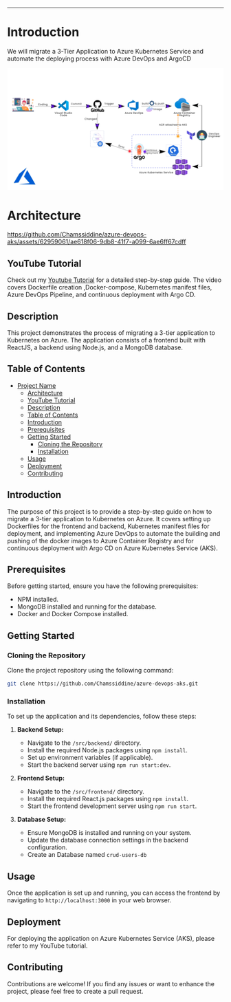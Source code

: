 ---

# Introduction

We will migrate a 3-Tier Application to Azure Kubernetes Service and automate the deploying process with Azure DevOps and ArgoCD

![diagram](/images/diagram.png)

# Architecture


https://github.com/Chamssiddine/azure-devops-aks/assets/62959061/ae618f06-9db8-41f7-a099-6ae6ff67cdff


## YouTube Tutorial

Check out my [Youtube Tutorial](https://www.youtube.com/watch?v=_3vswaY7oYA&ab_channel=Chamssiddineabd) for a detailed step-by-step guide. The video covers Dockerfile creation ,Docker-compose, Kubernetes manifest files, Azure DevOps Pipeline, and continuous deployment with Argo CD.

## Description

This project demonstrates the process of migrating a 3-tier application to Kubernetes on Azure. The application consists of a frontend built with ReactJS, a backend using Node.js, and a MongoDB database.

## Table of Contents

- [Project Name](#project-name)
  - [Architecture](#Architecture)
  - [YouTube Tutorial](#youtube-tutorial)
  - [Description](#description)
  - [Table of Contents](#table-of-contents)
  - [Introduction](#introduction)
  - [Prerequisites](#prerequisites)
  - [Getting Started](#getting-started)
    - [Cloning the Repository](#cloning-the-repository)
    - [Installation](#installation)
  - [Usage](#usage)
  - [Deployment](#deployment)
  - [Contributing](#contributing)

## Introduction

The purpose of this project is to provide a step-by-step guide on how to migrate a 3-tier application to Kubernetes on Azure. It covers setting up Dockerfiles for the frontend and backend, Kubernetes manifest files for deployment, and implementing Azure DevOps to automate the building and pushing of the docker images to Azure Container Registry and for continuous deployment with Argo CD on Azure Kubernetes Service (AKS).

## Prerequisites

Before getting started, ensure you have the following prerequisites:

- NPM installed.
- MongoDB installed and running for the database.
- Docker and Docker Compose installed.

## Getting Started

### Cloning the Repository

Clone the project repository using the following command:

```bash
git clone https://github.com/Chamssiddine/azure-devops-aks.git
```

### Installation

To set up the application and its dependencies, follow these steps:

1. **Backend Setup:**
   - Navigate to the `/src/backend/` directory.
   - Install the required Node.js packages using `npm install`.
   - Set up environment variables (if applicable).
   - Start the backend server using `npm run start:dev`.

2. **Frontend Setup:**
   - Navigate to the `/src/frontend/` directory.
   - Install the required React.js packages using `npm install`.
   - Start the frontend development server using `npm run start`.

3. **Database Setup:**
   - Ensure MongoDB is installed and running on your system.
   - Update the database connection settings in the backend configuration.
   - Create an Database named `crud-users-db`

## Usage

Once the application is set up and running, you can access the frontend by navigating to `http://localhost:3000` in your web browser.

## Deployment

For deploying the application on Azure Kubernetes Service (AKS), please refer to my YouTube tutorial.


## Contributing

Contributions are welcome! If you find any issues or want to enhance the project, please feel free to create a pull request.
